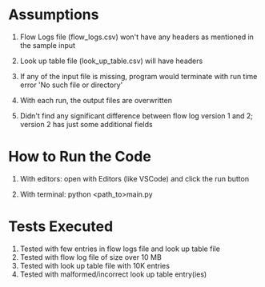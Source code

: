 Assumptions
===========

1. Flow Logs file (flow_logs.csv) won't have any headers as mentioned in the sample input

2. Look up table file (look_up_table.csv) will have headers

3. If any of the input file is missing, program would terminate with run time error 'No such file or directory'

4. With each run, the output files are overwritten

5. Didn't find any significant difference between flow log version 1 and 2; version 2 has just some additional fields


How to Run the Code
===================

1. With editors: open with Editors (like VSCode) and click the run button

2. With terminal: python <path_to>main.py

Tests Executed
==============

1. Tested with few entries in flow logs file and look up table file
2. Tested with flow log file of size over 10 MB
3. Tested with look up table file with 10K entries
4. Tested with malformed/incorrect look up table entry(ies) 